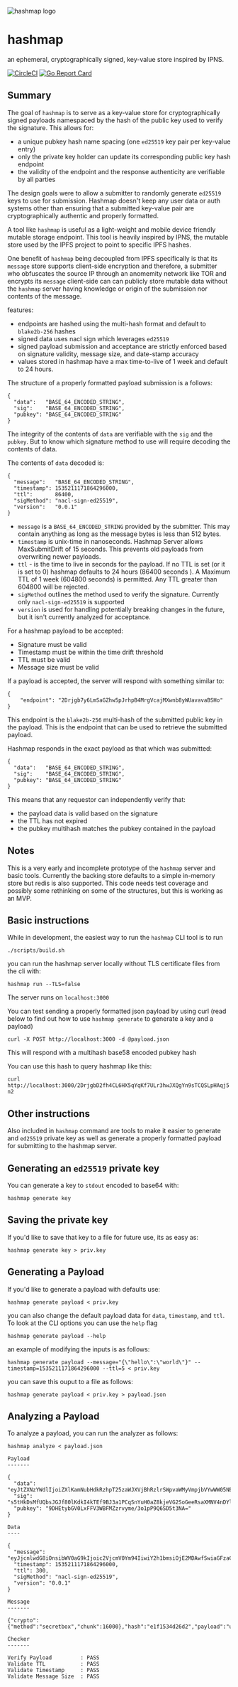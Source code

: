 ![hashmap logo](images/hashmap-logo-black-text-quarter.svg)

# hashmap

an ephemeral, cryptographically signed, key-value store inspired by IPNS.

[![CircleCI][1]][2] [![Go Report Card][3]][4]

[1]: https://circleci.com/gh/nomasters/hashmap.svg?style=svg
[2]: https://circleci.com/gh/nomasters/hashmap
[3]: https://goreportcard.com/badge/github.com/nomasters/hashmap
[4]: https://goreportcard.com/report/github.com/nomasters/hashmap

## Summary

The goal of `hashmap` is to serve as a key-value store for cryptographically signed payloads namespaced by the hash of the public key used to verify the signature. This allows for:

- a unique pubkey hash name spacing (one `ed25519` key pair per key-value entry) 
- only the private key holder can update its corresponding public key hash endpoint
- the validity of the endpoint and the response authenticity are verifiable by all parties

The design goals were to allow a submitter to randomly generate `ed25519` keys to use for submission. Hashmap doesn't keep any user data or auth systems other than ensuring that a submitted key-value pair are cryptographically authentic and properly formatted.

A tool like `hashmap` is useful as a light-weight and mobile device friendly mutable storage endpoint. This tool is heavily inspired by IPNS, the mutable store used by the IPFS project to point to specific IPFS hashes.

One benefit of `hashmap` being decoupled from IPFS specifically is that its `message` store supports client-side encryption and therefore, a submitter who obfuscates the source IP through an anomemity  network like TOR and encrypts its `message` client-side can can publicly store mutable data without the `hashmap` server having knowledge or origin of the submission nor contents of the message.

features:

- endpoints are hashed using the multi-hash format and default to `blake2b-256` hashes
- signed data uses nacl sign which leverages `ed25519`
- signed payload submission and acceptance are strictly enforced based on signature validity, message size, and date-stamp accuracy
- values stored in hashmap have a max time-to-live of 1 week and default to 24 hours. 

The structure of a properly formatted payload submission is a follows:

```
{
  "data":   "BASE_64_ENCODED_STRING",
  "sig":    "BASE_64_ENCODED_STRING",
  "pubkey": "BASE_64_ENCODED_STRING"
}
```

The integrity of the contents of `data` are verifiable with the `sig` and the `pubkey`. But to know which signature method to use will require decoding the contents of data.

The contents of `data` decoded is:

```
{
  "message":   "BASE_64_ENCODED_STRING",
  "timestamp": 1535211171864296000,
  "ttl":       86400,
  "sigMethod": "nacl-sign-ed25519",
  "version":   "0.0.1"
}
```

- `message` is a `BASE_64_ENCODED_STRING` provided by the submitter. This may contain anything as long as the message bytes is less than 512 bytes.
- `timestamp` is unix-time in nanoseconds. Hashmap Server allows MaxSubmitDrift of 15 seconds. This prevents old payloads from overwriting newer payloads.
- `ttl` - is the time to live in seconds for the payload. If no TTL is set (or it is set to 0) hashmap defaults to 24 hours (86400 seconds ). A Maximum TTL of 1 week (604800 seconds) is permitted. Any TTL greater than 604800 will be rejected.
- `sigMethod` outlines the method used to verify the signature. Currently only `nacl-sign-ed25519` is supported
- `version` is used for handling potentially breaking changes in the future, but it isn't currently analyzed for acceptance.

For a hashmap payload to be accepted:

- Signature must be valid
- Timestamp must be within the time drift threshold
- TTL must be valid
- Message size must be valid

If a payload is accepted, the server will respond with something similar to:

```
{
	"endpoint": "2Drjgb7y6LmSaGZhw5pJrhpB4MrgVcajMXwnb8yWUavavaBSHo"
}
```

This endpoint is the `blake2b-256` multi-hash of the submitted public key in the payload. This is the endpoint that can be used to retrieve the submitted payload.

Hashmap responds in the exact payload as that which was submitted:

```
{
  "data":   "BASE_64_ENCODED_STRING",
  "sig":    "BASE_64_ENCODED_STRING",
  "pubkey": "BASE_64_ENCODED_STRING"
}
```

This means that any requestor can independently verify that:

- the payload data is valid based on the signature
- the TTL has not expired
- the pubkey multihash matches the pubkey contained in the payload



## Notes

This is a very early and incomplete prototype of the `hashmap` server and basic tools. Currently the backing store defaults to a simple in-memory store but redis is also supported. This code needs test coverage and possibly some rethinking on some of the structures, but this is working as an MVP.


## Basic instructions


While in development, the easiest way to run the `hashmap` CLI tool is to run

```
./scripts/build.sh
```

you can run the hashmap server locally without TLS certificate files from the cli with:

```
hashmap run --TLS=false
```

The server runs on `localhost:3000`

You can test sending a properly formatted json payload by using curl (read below to find out how to use `hashmap generate` to generate a key and a payload)

```
curl -X POST http://localhost:3000 -d @payload.json
```
This will respond with a multihash base58 encoded pubkey hash

You can use this hash to query hashmap like this:

`curl http://localhost:3000/2DrjgbD2fh4CL6HX5qYqKf7ULr3hwJXQgYn9sTCQSLpHAqj5n2`

## Other instructions

Also included in `hashmap` command are tools to make it easier to generate and `ed25519` private key as well as generate a properly formatted payload for submitting to the hashmap server.


## Generating an `ed25519` private key

You can generate a key to `stdout` encoded to base64 with:

```
hashmap generate key
```

## Saving the private key

If you'd like to save that key to a file for future use, its as easy as:

```
hashmap generate key > priv.key
```

## Generating a Payload

If you'd like to generate a payload with defaults use:

```
hashmap generate payload < priv.key
```

you can also change the default payload data for `data`, `timestamp`, and `ttl`. To look at the CLI options you can use the `help` flag

```
hashmap generate payload --help
```

an example of modifying the inputs is as follows:

```
hashmap generate payload --message="{\"hello\":\"world\"}" --timestamp=1535211171864296000 --ttl=5 < priv.key
```

you can save this ouput to a file as follows:

```
hashmap generate payload < priv.key > payload.json
```

## Analyzing a Payload

To analyze a payload, you can run the analyzer as follows:

```
hashmap analyze < payload.json

Payload
-------

{
  "data": "eyJtZXNzYWdlIjoiZXlKamNubHdkRzhpT25zaWJXVjBhRzlrSWpvaWMyVmpjbVYwWW05NElpd2lZMmgxYm1zaU9qRTJNREF3ZlN3aWFHRnphQ0k2SW1VeFpqRTFNelJrTWpaa01pSXNJbkJoZVd4dllXUWlPaUoxYnpoYVVXVk5WV3hwT0dJclNXOUtRMUppTDI1UGQwMVhVR2RwT0dWRFpFVkNUWGRrYW1wNlIyWTNVVTFqWkdnMlRXVlFVbW9yV25CM1VGZHpOVmhxZFdOcE1tRXpSVFUzUTFWUGRIUjNTRUZIZHowaWZRPT0iLCJ0aW1lc3RhbXAiOjE1MzUyMTExNzE4NjQyOTYwMDAsInR0bCI6MzAwLCJzaWdNZXRob2QiOiJuYWNsLXNpZ24tZWQyNTUxOSIsInZlcnNpb24iOiIwLjAuMSJ9",
  "sig": "s5tHkDsMfUQbsJGJf80lKdkI4kTEf9BJ3a1PCqSnYuH0aZ8kjeVG2SoGeeRsaXMNV4nDYlBddJkeQkGWort3Cg==",
  "pubkey": "9DHEtybGV0LxFFV3WBFMZzrvyme/3o1pP9Q6SD5t3NA="
}

Data
----

{
  "message": "eyJjcnlwdG8iOnsibWV0aG9kIjoic2VjcmV0Ym94IiwiY2h1bmsiOjE2MDAwfSwiaGFzaCI6ImUxZjE1MzRkMjZkMiIsInBheWxvYWQiOiJ1bzhaUWVNVWxpOGIrSW9KQ1JiL25Pd01XUGdpOGVDZEVCTXdkamp6R2Y3UU1jZGg2TWVQUmorWnB3UFdzNVhqdWNpMmEzRTU3Q1VPdHR3SEFHdz0ifQ==",
  "timestamp": 1535211171864296000,
  "ttl": 300,
  "sigMethod": "nacl-sign-ed25519",
  "version": "0.0.1"
}

Message
-------

{"crypto":{"method":"secretbox","chunk":16000},"hash":"e1f1534d26d2","payload":"uo8ZQeMUli8b+IoJCRb/nOwMWPgi8eCdEBMwdjjzGf7QMcdh6MePRj+ZpwPWs5Xjuci2a3E57CUOttwHAGw="}

Checker
-------

Verify Payload         : PASS
Validate TTL           : PASS
Validate Timestamp     : PASS
Validate Message Size  : PASS
```
